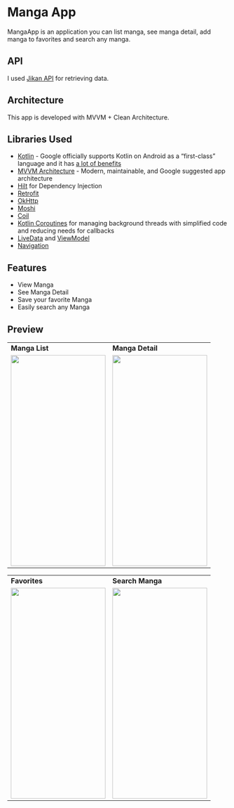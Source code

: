 # Manga App
MangaApp is an application you can list manga, see manga detail, add manga to favorites and search any manga. 

## API
I used [Jikan API](https://jikan.moe) for retrieving data.

## Architecture
This app is developed with MVVM + Clean Architecture.

## Libraries Used
- [Kotlin](https://kotlinlang.org/) - Google officially supports Kotlin on Android as a “first-class” language and it has [a lot of benefits](https://developer.android.com/kotlin)
- [MVVM Architecture](https://developer.android.com/jetpack/guide) - Modern, maintainable, and Google suggested app architecture
- [Hilt](https://dagger.dev/hilt/gradle-setup) for Dependency Injection
- [Retrofit](https://square.github.io/retrofit/)
- [OkHttp](https://square.github.io/okhttp/)
- [Moshi](https://github.com/square/moshi)
- [Coil](https://github.com/coil-kt/coil)
- [Kotlin Coroutines](https://kotlinlang.org/docs/coroutines-overview.html) for managing background threads with simplified code and reducing needs for callbacks
- [LiveData](https://developer.android.com/topic/libraries/architecture/livedata) and [ViewModel](https://developer.android.com/topic/libraries/architecture/viewmodel)
- [Navigation](https://developer.android.com/guide/navigation)

## Features
- View Manga
- See Manga Detail
- Save your favorite Manga
- Easily search any Manga

## Preview

 <table>
  <tr>
    <td> <b> Manga List </b> </td>
    <td> <b> Manga Detail </b> </td>
  </tr>
  <tr>
     <td valign="top"><img src=https://user-images.githubusercontent.com/56589369/172317741-7cfc982e-f934-45a7-a689-ec36b8ae5ed5.jpg height="480" width="216"<br>
      <td valign="top"><img src=https://user-images.githubusercontent.com/56589369/172317757-c6bd580e-294f-45e5-8cdb-000e13468100.jpg height="480" width="216"<br>
  </tr>
 </table>
 
  <table>
  <tr>
    <td> <b> Favorites </b> </td>
    <td> <b> Search Manga </b> </td>
  </tr>
  <tr>
      <td valign="top"><img src=https://user-images.githubusercontent.com/56589369/172317778-f955986d-678b-4d73-8282-586d5f3695da.jpg height="480" width="216"<br>
     <td valign="top"><img src=https://user-images.githubusercontent.com/56589369/172317784-5f723393-81c8-48f8-91f9-f8eccdcc2bf2.jpg height="480" width="216"></td>
  </tr>
 </table>
